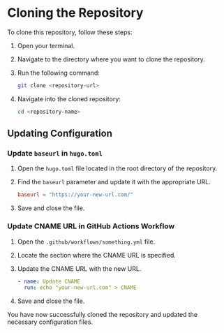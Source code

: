 # Cloning the Repository

To clone this repository, follow these steps:

1. Open your terminal.
2. Navigate to the directory where you want to clone the repository.
3. Run the following command:

    ```sh
    git clone <repository-url>
    ```

4. Navigate into the cloned repository:

    ```sh
    cd <repository-name>
    ```

## Updating Configuration

### Update `baseurl` in `hugo.toml`

1. Open the `hugo.toml` file located in the root directory of the repository.
2. Find the `baseurl` parameter and update it with the appropriate URL.

    ```toml
    baseurl = "https://your-new-url.com/"
    ```

3. Save and close the file.

### Update CNAME URL in GitHub Actions Workflow

1. Open the `.github/workflows/something.yml` file.
2. Locate the section where the CNAME URL is specified.
3. Update the CNAME URL with the new URL.

    ```yaml
    - name: Update CNAME
      run: echo "your-new-url.com" > CNAME
    ```

4. Save and close the file.

You have now successfully cloned the repository and updated the necessary configuration files.